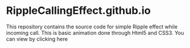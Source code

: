 # RippleCallingEffect.github.io
This repository contains the source code for simple Ripple effect while incoming call.
This is basic animation done through Html5 and CSS3.
You can view by clicking here
